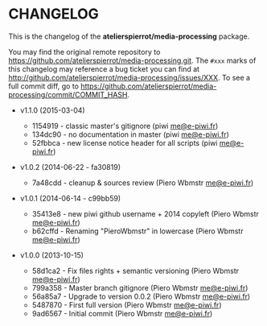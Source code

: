 # CHANGELOG

This is the changelog of the **atelierspierrot/media-processing** package.

You may find the original remote repository to <https://github.com/atelierspierrot/media-processing.git>.
The `#xxx` marks of this changelog may reference a bug ticket you can find at 
<http://github.com/atelierspierrot/media-processing/issues/XXX>. To see a full commit diff, 
go to <https://github.com/atelierspierrot/media-processing/commit/COMMIT_HASH>.

* v1.1.0 (2015-03-04)

    * 1154919 - classic master's gitignore (piwi <me@e-piwi.fr>)
    * 134dc90 - no documentation in master (piwi <me@e-piwi.fr>)
    * 52fbbca - new license notice header for all scripts (piwi <me@e-piwi.fr>)

* v1.0.2 (2014-06-22 - fa30819)

    * 7a48cdd - cleanup & sources review (Piero Wbmstr <me@e-piwi.fr>)

* v1.0.1 (2014-06-14 - c99bb59)

    * 35413e8 - new piwi github username + 2014 copyleft (Piero Wbmstr <me@e-piwi.fr>)
    * b62cffd - Renaming "PieroWbmstr" in lowercase (Piero Wbmstr <me@e-piwi.fr>)

* v1.0.0 (2013-10-15)

    * 58d1ca2 - Fix files rights + semantic versioning (Piero Wbmstr <me@e-piwi.fr>)
    * 799a358 - Master branch gitignore (Piero Wbmstr <me@e-piwi.fr>)
    * 56a85a7 - Upgrade to version 0.0.2 (Piero Wbmstr <me@e-piwi.fr>)
    * 5487870 - First full version (Piero Wbmstr <me@e-piwi.fr>)
    * 9ad6567 - Initial commit (Piero Wbmstr <me@e-piwi.fr>)
